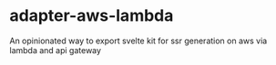 # adapter-aws-lambda
An opinionated way to export svelte kit for ssr generation on aws via lambda and api gateway
